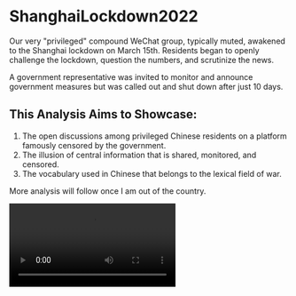 # ShanghaiLockdown2022

Our very "privileged" compound WeChat group, typically muted, awakened to the Shanghai lockdown on March 15th. Residents began to openly challenge the lockdown, question the numbers, and scrutinize the news.

A government representative was invited to monitor and announce government measures but was called out and shut down after just 10 days.

## This Analysis Aims to Showcase:

1. The open discussions among privileged Chinese residents on a platform famously censored by the government.
2. The illusion of central information that is shared, monitored, and censored.
3. The vocabulary used in Chinese that belongs to the lexical field of war.

More analysis will follow once I am out of the country.

![shanghailockdown](mmexport1649734417668.mp4)

